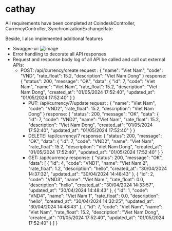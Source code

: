 
# cathay

All requirements have been completed at CoindeskController, CurrencyController, SynchronizationExchangeRate

Beside, I also implemented additional features
- Swagger-ui: 
    ![image](https://github.com/socldo/cathay/assets/84121453/08713dba-183c-4c38-ae79-b171b3c322ab)
- Error handling to decorate all API responses
- Request and response body log of all API be called and call out external APIs:
  + POST: /api/currency/create
    request : {
        "name": "Viet Nam",
        "code": "VND",
        "rate_float": 15.2,
        "description": "Viet Nam Dong"
    }
    response: {
        "status": 200,
        "message": "OK",
        "data": {
            "id": 7,
            "code": "Viet Nam",
            "name": "Viet Nam",
            "rate_float": 15.2,
            "description": "Viet Nam Dong",
            "created_at": "01/05/2024 17:52:40",
            "updated_at": "01/05/2024 17:52:40"
        }
    }
    + PUT: /api/currency/7/update
    request : {
        "name": "Viet Nam",
        "code": "VND2",
        "rate_float": 15.2,
        "description": "Viet Nam Dong"
    }
    response: {
        "status": 200,
        "message": "OK",
        "data": {
            "id": 7,
            "code": "VND2",
            "name": "Viet Nam",
            "rate_float": 15.2,
            "description": "Viet Nam Dong",
            "created_at": "01/05/2024 17:52:40",
            "updated_at": "01/05/2024 17:52:40"
        }
    }
    + DELETE: /api/currency/7
    response: {
        "status": 200,
        "message": "OK",
        "data": {
            "id": 7,
            "code": "VND2",
            "name": "Viet Nam",
            "rate_float": 15.2,
            "description": "Viet Nam Dong",
            "created_at": "01/05/2024 17:52:40",
            "updated_at": "01/05/2024 17:52:40"
        }
      }
     + GET: /api/currency
        response: {
    "status": 200,
    "message": "OK",
    "data": [
        {
            "id": 4,
            "code": "VND1",
            "name": "Viet Nam 2",
            "rate_float": 1.2,
            "description": "hello",
            "created_at": "30/04/2024 14:37:32",
            "updated_at": "30/04/2024 14:48:43"
        },
        {
            "id": 2,
            "code": "VND3",
            "name": "Viet Nam ",
            "rate_float": 0.0,
            "description": "hello",
            "created_at": "30/04/2024 14:33:57",
            "updated_at": "30/04/2024 14:48:43"
        },
        {
            "id": 1,
            "code": "VND4",
            "name": "Viet Nam 1",
            "rate_float": 0.0,
            "description": "hello",
            "created_at": "30/04/2024 14:32:25",
            "updated_at": "30/04/2024 14:48:43"
        },
        {
            "id": 7,
            "code": "Viet Nam",
            "name": "Viet Nam",
            "rate_float": 15.2,
            "description": "Viet Nam Dong",
            "created_at": "01/05/2024 17:52:40",
            "updated_at": "01/05/2024 17:52:40"
        }
    ]
}
